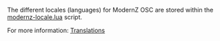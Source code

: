The different locales (languages) for ModernZ OSC are stored within the [modernz-locale.lua](../extras/locale/modernz-locale.lua) script.

For more information: [Translations](https://github.com/Samillion/ModernZ/blob/main/docs/TRANSLATIONS.md)
